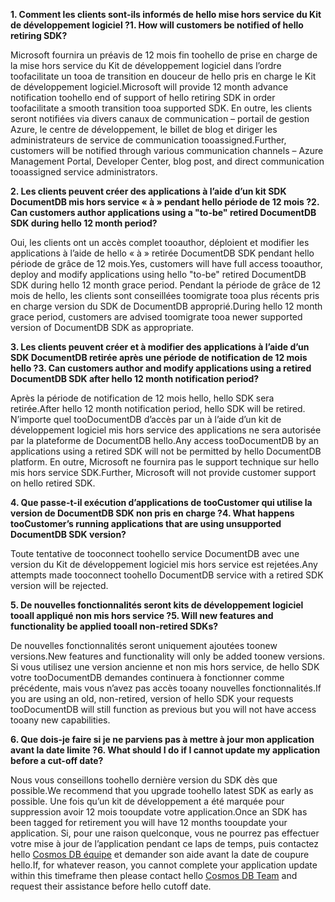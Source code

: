 <span data-ttu-id="c2fe9-101">**1. Comment les clients sont-ils informés de hello mise hors service du Kit de développement logiciel ?**</span><span class="sxs-lookup"><span data-stu-id="c2fe9-101">**1. How will customers be notified of hello retiring SDK?**</span></span>

<span data-ttu-id="c2fe9-102">Microsoft fournira un préavis de 12 mois fin toohello de prise en charge de la mise hors service du Kit de développement logiciel dans l’ordre toofacilitate un tooa de transition en douceur de hello pris en charge le Kit de développement logiciel.</span><span class="sxs-lookup"><span data-stu-id="c2fe9-102">Microsoft will provide 12 month advance notification toohello end of support of hello retiring SDK in order toofacilitate a smooth transition tooa supported SDK.</span></span> <span data-ttu-id="c2fe9-103">En outre, les clients seront notifiées via divers canaux de communication – portail de gestion Azure, le centre de développement, le billet de blog et diriger les administrateurs de service de communication tooassigned.</span><span class="sxs-lookup"><span data-stu-id="c2fe9-103">Further, customers will be notified through various communication channels – Azure Management Portal, Developer Center, blog post, and direct communication tooassigned service administrators.</span></span>

<span data-ttu-id="c2fe9-104">**2. Les clients peuvent créer des applications à l’aide d’un kit SDK DocumentDB mis hors service « à » pendant hello période de 12 mois ?**</span><span class="sxs-lookup"><span data-stu-id="c2fe9-104">**2. Can customers author applications using a "to-be" retired DocumentDB SDK during hello 12 month period?**</span></span> 

<span data-ttu-id="c2fe9-105">Oui, les clients ont un accès complet tooauthor, déploient et modifier les applications à l’aide de hello « à » retirée DocumentDB SDK pendant hello période de grâce de 12 mois.</span><span class="sxs-lookup"><span data-stu-id="c2fe9-105">Yes, customers will have full access tooauthor, deploy and modify applications using hello "to-be" retired DocumentDB SDK during hello 12 month grace period.</span></span> <span data-ttu-id="c2fe9-106">Pendant la période de grâce de 12 mois de hello, les clients sont conseillées toomigrate tooa plus récents pris en charge version du SDK de DocumentDB approprié.</span><span class="sxs-lookup"><span data-stu-id="c2fe9-106">During hello 12 month grace period, customers are advised toomigrate tooa newer supported version of DocumentDB SDK as appropriate.</span></span>

<span data-ttu-id="c2fe9-107">**3. Les clients peuvent créer et à modifier des applications à l’aide d’un SDK DocumentDB retirée après une période de notification de 12 mois hello ?**</span><span class="sxs-lookup"><span data-stu-id="c2fe9-107">**3. Can customers author and modify applications using a retired DocumentDB SDK after hello 12 month notification period?**</span></span>

<span data-ttu-id="c2fe9-108">Après la période de notification de 12 mois hello, hello SDK sera retirée.</span><span class="sxs-lookup"><span data-stu-id="c2fe9-108">After hello 12 month notification period, hello SDK will be retired.</span></span> <span data-ttu-id="c2fe9-109">N’importe quel tooDocumentDB d’accès par un à l’aide d’un kit de développement logiciel mis hors service des applications ne sera autorisée par la plateforme de DocumentDB hello.</span><span class="sxs-lookup"><span data-stu-id="c2fe9-109">Any access tooDocumentDB by an applications using a retired SDK will not be permitted by hello DocumentDB platform.</span></span> <span data-ttu-id="c2fe9-110">En outre, Microsoft ne fournira pas le support technique sur hello mis hors service SDK.</span><span class="sxs-lookup"><span data-stu-id="c2fe9-110">Further, Microsoft will not provide customer support on hello retired SDK.</span></span>

<span data-ttu-id="c2fe9-111">**4. Que passe-t-il exécution d’applications de tooCustomer qui utilise la version de DocumentDB SDK non pris en charge ?**</span><span class="sxs-lookup"><span data-stu-id="c2fe9-111">**4. What happens tooCustomer’s running applications that are using unsupported DocumentDB SDK version?**</span></span>

<span data-ttu-id="c2fe9-112">Toute tentative de tooconnect toohello service DocumentDB avec une version du Kit de développement logiciel mis hors service est rejetées.</span><span class="sxs-lookup"><span data-stu-id="c2fe9-112">Any attempts made tooconnect toohello DocumentDB service with a retired SDK version will be rejected.</span></span> 

<span data-ttu-id="c2fe9-113">**5. De nouvelles fonctionnalités seront kits de développement logiciel tooall appliqué non mis hors service ?**</span><span class="sxs-lookup"><span data-stu-id="c2fe9-113">**5. Will new features and functionality be applied tooall non-retired SDKs?**</span></span>

<span data-ttu-id="c2fe9-114">De nouvelles fonctionnalités seront uniquement ajoutées toonew versions.</span><span class="sxs-lookup"><span data-stu-id="c2fe9-114">New features and functionality will only be added toonew versions.</span></span> <span data-ttu-id="c2fe9-115">Si vous utilisez une version ancienne et non mis hors service, de hello SDK votre tooDocumentDB demandes continuera à fonctionner comme précédente, mais vous n’avez pas accès tooany nouvelles fonctionnalités.</span><span class="sxs-lookup"><span data-stu-id="c2fe9-115">If you are using an old, non-retired, version of hello SDK your requests tooDocumentDB will still function as previous but you will not have access tooany new capabilities.</span></span>  

<span data-ttu-id="c2fe9-116">**6. Que dois-je faire si je ne parviens pas à mettre à jour mon application avant la date limite ?**</span><span class="sxs-lookup"><span data-stu-id="c2fe9-116">**6. What should I do if I cannot update my application before a cut-off date?**</span></span>

<span data-ttu-id="c2fe9-117">Nous vous conseillons toohello dernière version du SDK dès que possible.</span><span class="sxs-lookup"><span data-stu-id="c2fe9-117">We recommend that you upgrade toohello latest SDK as early as possible.</span></span> <span data-ttu-id="c2fe9-118">Une fois qu’un kit de développement a été marquée pour suppression avoir 12 mois tooupdate votre application.</span><span class="sxs-lookup"><span data-stu-id="c2fe9-118">Once an SDK has been tagged for retirement you will have 12 months tooupdate your application.</span></span> <span data-ttu-id="c2fe9-119">Si, pour une raison quelconque, vous ne pourrez pas effectuer votre mise à jour de l’application pendant ce laps de temps, puis contactez hello [Cosmos DB équipe](mailto:askcosmosdb@microsoft.com) et demander son aide avant la date de coupure hello.</span><span class="sxs-lookup"><span data-stu-id="c2fe9-119">If, for whatever reason, you cannot complete your application update within this timeframe then please contact hello [Cosmos DB Team](mailto:askcosmosdb@microsoft.com) and request their assistance before hello cutoff date.</span></span>

